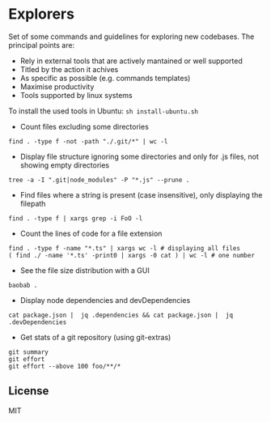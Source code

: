 # Explorers

Set of some commands and guidelines for exploring new codebases. The principal points are:

- Rely in external tools that are actively mantained or well supported
- Titled by the action it achives
- As specific as possible (e.g. commands templates)
- Maximise productivity
- Tools supported by linux systems

To install the used tools in Ubuntu: `sh install-ubuntu.sh`

- Count files excluding some directories
```shell
find . -type f -not -path "./.git/*" | wc -l
```

- Display file structure ignoring some directories and only for .js files, not showing empty directories
```shell
tree -a -I ".git|node_modules" -P "*.js" --prune .
```

- Find files where a string is present (case insensitive), only displaying the filepath
```shell
find . -type f | xargs grep -i FoO -l
```

- Count the lines of code for a file extension
```shell
find . -type f -name "*.ts" | xargs wc -l # displaying all files
( find ./ -name '*.ts' -print0 | xargs -0 cat ) | wc -l # one number
```

- See the file size distribution with a GUI
```shell
baobab .
```

- Display node dependencies and devDependencies
```shell
cat package.json |  jq .dependencies && cat package.json |  jq .devDependencies
```

- Get stats of a git repository (using git-extras)
```shell
git summary
git effort
git effort --above 100 foo/**/*
```

## License
MIT
